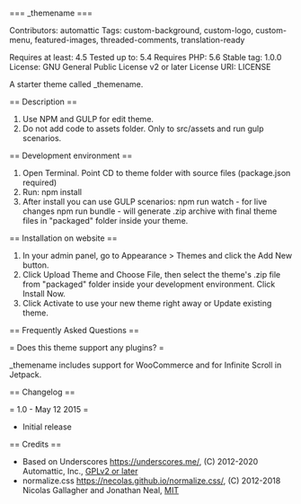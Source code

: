 === _themename ===

Contributors: automattic
Tags: custom-background, custom-logo, custom-menu, featured-images, threaded-comments, translation-ready

Requires at least: 4.5
Tested up to: 5.4
Requires PHP: 5.6
Stable tag: 1.0.0
License: GNU General Public License v2 or later
License URI: LICENSE

A starter theme called _themename.

== Description ==

1. Use NPM and GULP for edit theme.
2. Do not add code to assets folder. Only to src/assets and run gulp scenarios.

== Development environment ==

1. Open Terminal. Point CD to theme folder with source files (package.json required)
2. Run: npm install
3. After install you can use GULP scenarios:
npm run watch - for live changes
npm run bundle - will generate .zip archive with final theme files in "packaged" folder inside your theme.

== Installation on website ==

1. In your admin panel, go to Appearance > Themes and click the Add New button.
2. Click Upload Theme and Choose File, then select the theme's .zip file from "packaged" folder inside your development environment. Click Install Now.
3. Click Activate to use your new theme right away or Update existing theme.

== Frequently Asked Questions ==

= Does this theme support any plugins? =

_themename includes support for WooCommerce and for Infinite Scroll in Jetpack.

== Changelog ==

= 1.0 - May 12 2015 =
* Initial release

== Credits ==

* Based on Underscores https://underscores.me/, (C) 2012-2020 Automattic, Inc., [GPLv2 or later](https://www.gnu.org/licenses/gpl-2.0.html)
* normalize.css https://necolas.github.io/normalize.css/, (C) 2012-2018 Nicolas Gallagher and Jonathan Neal, [MIT](https://opensource.org/licenses/MIT)

